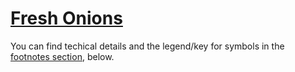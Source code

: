 # [Fresh Onions](#index)

You can find techical details and the legend/key for symbols in the
[footnotes section](#footnotes), below.
